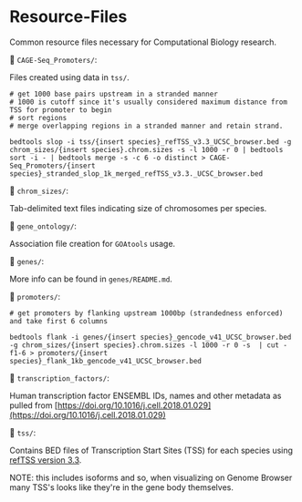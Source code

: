 # Resource-Files

Common resource files necessary for Computational Biology research. 

📂 `CAGE-Seq_Promoters/`: 

Files created using data in `tss/`. 

```
# get 1000 base pairs upstream in a stranded manner 
# 1000 is cutoff since it's usually considered maximum distance from TSS for promoter to begin
# sort regions 
# merge overlapping regions in a stranded manner and retain strand. 

bedtools slop -i tss/{insert species}_refTSS_v3.3_UCSC_browser.bed -g chrom_sizes/{insert species}.chrom.sizes -s -l 1000 -r 0 | bedtools sort -i - | bedtools merge -s -c 6 -o distinct > CAGE-Seq_Promoters/{insert species}_stranded_slop_1k_merged_refTSS_v3.3._UCSC_browser.bed
```

📂 `chrom_sizes/`: 

Tab-delimited text files indicating size of chromosomes per species.

📂 `gene_ontology/`: 

Association file creation for `GOAtools` usage. 

📂 `genes/`: 

More info can be found in `genes/README.md`.

📂 `promoters/`:

```
# get promoters by flanking upstream 1000bp (strandedness enforced) and take first 6 columns 

bedtools flank -i genes/{insert species}_gencode_v41_UCSC_browser.bed -g chrom_sizes/{insert species}.chrom.sizes -l 1000 -r 0 -s  | cut -f1-6 > promoters/{insert species}_flank_1kb_gencode_v41_UCSC_browser.bed
```

📂 `transcription_factors/`: 

Human transcription factor ENSEMBL IDs, names and other metadata as pulled from [https://doi.org/10.1016/j.cell.2018.01.029](https://doi.org/10.1016/j.cell.2018.01.029)


📂 `tss/`: 

Contains BED files of Transcription Start Sites (TSS) for each species using [refTSS version 3.3](http://reftss.clst.riken.jp/datafiles/3.3/). 

NOTE: this includes isoforms and so, when visualizing on Genome Browser many TSS's looks like they're in the gene body themselves. 
